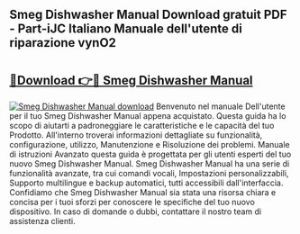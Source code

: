 ## Smeg Dishwasher Manual Download gratuit PDF - Part-iJC Italiano Manuale dell'utente di riparazione vynO2

# <h2><a href="http://dfev04b.blite.top/?on=Smeg+Dishwasher+Manual">🔗Download 👉🔴 Smeg Dishwasher Manual</a></h2>

[![Smeg Dishwasher Manual download](https://i.imgur.com/lujVjoI.png)](http://dfev04b.blite.top/?on=Smeg+Dishwasher+Manual)
Benvenuto nel manuale Dell'utente per il tuo Smeg Dishwasher Manual appena acquistato. Questa guida ha lo scopo di aiutarti a padroneggiare le caratteristiche e le capacità del tuo Prodotto. All'interno troverai informazioni dettagliate su funzionalità, configurazione, utilizzo, Manutenzione e Risoluzione dei problemi. Manuale di istruzioni Avanzato questa guida è progettata per gli utenti esperti del tuo nuovo Smeg Dishwasher Manual. Smeg Dishwasher Manual ha una serie di funzionalità avanzate, tra cui comandi vocali, Impostazioni personalizzabili, Supporto multilingue e backup automatici, tutti accessibili dall'interfaccia. Confidiamo che Smeg Dishwasher Manual sia stata una risorsa chiara e concisa per i tuoi sforzi per conoscere le specifiche del tuo nuovo dispositivo. In caso di domande o dubbi, contattare il nostro team di assistenza clienti.
